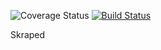 ![Coverage Status](https://coveralls.io/repos/github/Victornguli/Skraped/badge.svg?branch=master)
[![Build Status](https://travis-ci.com/Victornguli/Skraped.svg?branch=master)](https://travis-ci.com/Victornguli/Skraped)

Skraped
